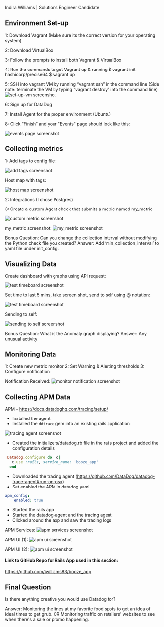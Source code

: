 
Indira Williams | Solutions Engineer Candidate

## Environment Set-up
1: Download Vagrant (Make sure its the correct version for your operating system)

2: Download VirtualBox

3: Follow the prompts to install both Vagrant & VirtualBox

4: Run the commands to get Vagrant up & running
	$ vagrant init hashicorp/precise64
	$ vagrant up

5: SSH into vagrant VM by running “vagrant ssh” in the command line
(Side note: terminate the VM by typing “vagrant destroy” into the command line)
![set-up-vm screenshot](./images/set-up-vm.png)

6: Sign up for DataDog

7: Install Agent for the proper environment (Ubuntu)

8: Click “Finish” and your "Events" page should look like this:

![events page screenshot](./images/events-page.png)

## Collecting metrics
1: Add tags to config file:

![add tags screenshot](./images/add-tags-to-config.png)

Host map with tags:

![host map screenshot](./images/host-map-with-tags.png)

2: Integrations (I chose Postgres)

3: Create a custom Agent check that submits a metric named my_metric

![custom metric screenshot](./images/create-custom-metric.png)

my_metric screenshot:
![my_metric screenshot](./images/my-metric.png)

Bonus Question: Can you change the collection interval without modifying the Python check file you created?
Answer: Add ‘min_collection_interval’ to yaml file under init_config.

## Visualizing Data
Create dashboard with graphs using API request:

![test timeboard screenshot](./images/test-timeboard.png)

Set time to last 5 mins, take screen shot, send to self using @ notation:

![test timeboard screenshot](./images/test-timeboard-5mins.png)

Sending to self:

![sending to self screenshot](./images/sending-to-self.png)

Bonus Question: What is the Anomaly graph displaying?
Answer: Any unusual activity

## Monitoring Data
1: Create new metric monitor
2: Set Warning & Alerting thresholds
3: Configure notification

Notification Received:
![monitor notification screenshot](./images/monitor-notification.png)

## Collecting APM Data
APM - https://docs.datadoghq.com/tracing/setup/
- Installed the agent
- Installed the `ddtrace` gem into an existing rails application

![tracing agent screenshot](./images/tracing-agent.png)

- Created the initializers/datadog.rb file in the rails project and added the configuration details:
```ruby
 Datadog.configure do |c|
   c.use :rails, service_name: 'booze_app'
  end
```
- Downloaded the tracing agent (https://github.com/DataDog/datadog-trace-agent#run-on-osx)
- Set enabled the APM in datadog.yaml
```yaml
apm_config:
    enabled: true
```
- Started the rails app
- Started the datadog-agent and the tracing agent
- Clicked around the app and saw the tracing logs

APM Services:
![apm services screenshot](./images/apm-services.png)

APM UI (1):
![apm ui screenshot](./images/apm-ui.png)

APM UI (2):
![apm ui screenshot](./images/apm-ui-2.png)

#### Link to GitHub Repo for Rails App used in this section:
https://github.com/iwilliams83/booze_app

## Final Question
Is there anything creative you would use Datadog for?

Answer: Monitoring the lines at my favorite food spots to get an idea of ideal times to get grub.
OR
Monitoring traffic on retailers' websites to see when there's a sale or promo happening.
